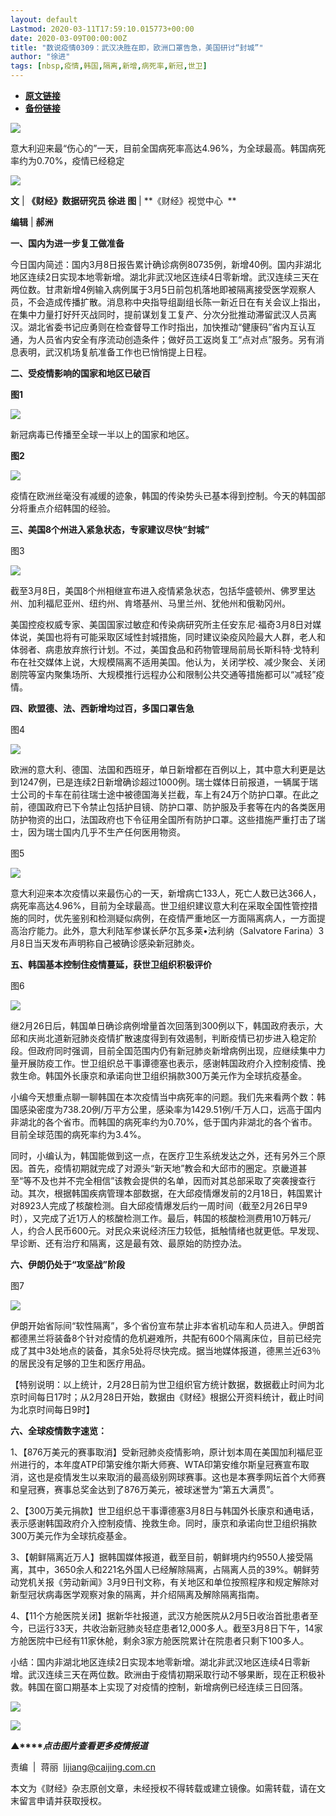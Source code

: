 ```yaml
---
layout: default
Lastmod: 2020-03-11T17:59:10.015773+00:00
date: 2020-03-09T00:00:00Z
title: "数说疫情0309：武汉决胜在即，欧洲口罩告急，美国研讨“封城”"
author: "徐进"
tags: [nbsp,疫情,韩国,隔离,新增,病死率,新冠,世卫]
---
```


* [**原文链接**](https://mp.weixin.qq.com/s/4kPvbLiCfFHltNeTLt9Qng)
* [**备份链接**](http://archive.today/ZC2Gn)


![](/images/post/77e6cfb5c7ef66e00d9bd04f74961594.jpg)

意大利迎来最“伤心的”一天，目前全国病死率高达4.96%，为全球最高。韩国病死率约为0.70%，疫情已经稳定

![](/images/post/c834bc33758f098d372199f7e8e568e8.jpg)

**文** | **《财经》数据研究员 徐进 图** | **《财经》视觉中心  **

**编辑** | **郝洲**

**一、国内为进一步复工做准备**

今日国内简述：国内3月8日报告累计确诊病例80735例，新增40例。国内非湖北地区连续2日实现本地零新增。湖北非武汉地区连续4日零新增。武汉连续三天在两位数。甘肃新增4例输入病例属于3月5日前包机落地即被隔离接受医学观察人员，不会造成传播扩散。消息称中央指导组副组长陈一新近日在有关会议上指出，在集中力量打好歼灭战同时，提前谋划复工复产、分次分批推动滞留武汉人员离汉。湖北省委书记应勇则在检查督导工作时指出，加快推动“健康码”省内互认互通，为人员省内安全有序流动创造条件；做好员工返岗复工“点对点”服务。另有消息表明，武汉机场复航准备工作也已悄悄提上日程。

**二、受疫情影响的国家和地区已破百**

**图1**

![](/images/post/df4495e8a83a3122e9fb562e9b549ba8.jpg)

新冠病毒已传播至全球一半以上的国家和地区。

**图2**

![](/images/post/79005b56fdc5528192e677f64266dc0e.jpg)

疫情在欧洲丝毫没有减缓的迹象，韩国的传染势头已基本得到控制。今天的韩国部分将重点介绍韩国的经验。

**三、美国8个州进入紧急状态，专家建议尽快“封城”**

图3

![](/images/post/7a6b4b48e72ed213b86da6caf82f5f23.jpg)

截至3月8日，美国8个州相继宣布进入疫情紧急状态，包括华盛顿州、佛罗里达州、加利福尼亚州、纽约州、肯塔基州、马里兰州、犹他州和俄勒冈州。

美国控疫权威专家、美国国家过敏症和传染病研究所主任安东尼·福奇3月8日对媒体说，美国也将有可能采取区域性封城措施，同时建议染疫风险最大人群，老人和体弱者、病患放弃旅行计划。不过，美国食品和药物管理局前局长斯科特·戈特利布在社交媒体上说，大规模隔离不适用美国。他认为，关闭学校、减少聚会、关闭剧院等室内聚集场所、大规模推行远程办公和限制公共交通等措施都可以“减轻”疫情。

**四、欧盟德、法、西新增均过百，多国口罩告急**

图4

![](/images/post/d003b0cb258f9c7b7cd782be59ddbac5.jpg)

欧洲的意大利、德国、法国和西班牙，单日新增都在百例以上，其中意大利更是达到1247例，已是连续2日新增确诊超过1000例。瑞士媒体日前报道，一辆属于瑞士公司的卡车在前往瑞士途中被德国海关拦截，车上有24万个防护口罩。在此之前，德国政府已下令禁止包括护目镜、防护口罩、防护服及手套等在内的各类医用防护物资的出口，法国政府也下令征用全国所有防护口罩。这些措施严重打击了瑞士，因为瑞士国内几乎不生产任何医用物资。

图5

![](/images/post/01ca4fe8479f7ad172a388882cadd1bc.jpg)

意大利迎来本次疫情以来最伤心的一天，新增病亡133人，死亡人数已达366人，病死率高达4.96%，目前为全球最高。世卫组织建议意大利在采取全国性管控措施的同时，优先鉴别和检测疑似病例，在疫情严重地区一方面隔离病人，一方面提高治疗能力。此外，意大利陆军参谋长萨尔瓦多莱•法利纳（Salvatore Farina）3月8日当天发布声明称自己被确诊感染新冠肺炎。

**五、韩国基本控制住疫情蔓延，获世卫组织积极评价**

图6

![](/images/post/468c41da8a9aab98bc0502c37a60f27e.jpg)

继2月26日后，韩国单日确诊病例增量首次回落到300例以下，韩国政府表示，大邱和庆尚北道新冠肺炎疫情扩散速度得到有效遏制，判断疫情已初步进入稳定阶段。但政府同时强调，目前全国范围内仍有新冠肺炎新增病例出现，应继续集中力量开展防疫工作。世卫组织总干事谭德塞也表示，感谢韩国政府介入控制疫情、挽救生命。韩国外长康京和承诺向世卫组织捐款300万美元作为全球抗疫基金。

小编今天想重点聊一聊韩国在本次疫情当中病死率的问题。我们先来看两个数：韩国感染密度为738.20例/万平方公里，感染率为1429.51例/千万人口，远高于国内非湖北的各个省市。而韩国的病死率约为0.70%，低于国内非湖北的各个省市。目前全球范围的病死率约为3.4%。

同时，小编认为，韩国能做到这一点，在医疗卫生系统发达之外，还有另外三个原因。首先，疫情初期就完成了对源头“新天地”教会和大邱市的圈定。京畿道甚至“等不及也并不完全相信”该教会提供的名单，因而对其总部采取了突袭搜查行动。其次，根据韩国疾病管理本部数据，在大邱疫情爆发前的2月18日，韩国累计对8923人完成了核酸检测。自大邱疫情爆发后约一周时间（截至2月26日早9时），又完成了近1万人的核酸检测工作。最后，韩国的核酸检测费用10万韩元/人，约合人民币600元。对民众来说经济压力较低，抵触情绪也就更低。早发现、早诊断、还有治疗和隔离，这是最有效、最原始的防控办法。

**六、伊朗仍处于“攻坚战”阶段**

图7

![](/images/post/8b1c64507f6c1b2f440710e4fa5c17cc.jpg)

伊朗开始省际间“软性隔离”，多个省份宣布禁止非本省机动车和人员进入。伊朗首都德黑兰将装备8个针对疫情的危机避难所，共配有600个隔离床位，目前已经完成了其中3处地点的装备，其余5处将尽快完成。据当地媒体报道，德黑兰近63％的居民没有足够的卫生和医疗用品。

【特别说明：以上统计，2月28日前为世卫组织官方统计数据，数据截止时间为北京时间每日17时；从2月28日开始，数据由《财经》根据公开资料统计，截止时间为北京时间每日9时】

**六、全球疫情数字速览：**

1、【876万美元的赛事取消】受新冠肺炎疫情影响，原计划本周在美国加利福尼亚州进行的，本年度ATP印第安维尔斯大师赛、WTA印第安维尔斯皇冠赛宣布取消，这也是疫情发生以来取消的最高级别网球赛事。这也是本赛季网坛首个大师赛和皇冠赛，赛事总奖金达到了876万美元，被球迷誉为“第五大满贯”。

2、【300万美元捐款】世卫组织总干事谭德塞3月8日与韩国外长康京和通电话，表示感谢韩国政府介入控制疫情、挽救生命。同时，康京和承诺向世卫组织捐款300万美元作为全球抗疫基金。

3、【朝鲜隔离近万人】据韩国媒体报道，截至目前，朝鲜境内约9550人接受隔离，其中，3650余人和221名外国人已经解除隔离，占隔离人员的39%。朝鲜劳动党机关报《劳动新闻》3月9日刊文称，有关地区和单位按照程序和规定解除对新型冠状病毒医学观察对象的隔离，并介绍隔离及解除隔离指南。

4、【11个方舱医院关闭】据新华社报道，武汉方舱医院从2月5日收治首批患者至今，已运行33天，共收治新冠肺炎轻症患者12,000多人。截至3月8日下午，14家方舱医院中已经有11家休舱，剩余3家方舱医院累计在院患者只剩下100多人。

小结：国内非湖北地区连续2日实现本地零新增。湖北非武汉地区连续4日零新增。武汉连续三天在两位数。欧洲由于疫情初期采取行动不够果断，现在正积极补救。韩国在窗口期基本上实现了对疫情的控制，新增病例已经连续三日回落。

![](/images/post/0f935193ef889765cea7488b11d8af26.jpg)

[![](/images/post/4d24a5670c9a87791ea8b757d030c0d3.jpg)](https://mp.weixin.qq.com/mp/homepage?__biz=MjM5NDU5NTM4MQ==&hid=29&sn=21c0f34c737748fe3b2c372bb40ae622)  

**▲****_点击图片查看更多疫情报道_**

  

  

责编  |  蒋丽  lijiang@caijing.com.cn

本文为《财经》杂志原创文章，未经授权不得转载或建立镜像。如需转载，请在文末留言申请并获取授权。

